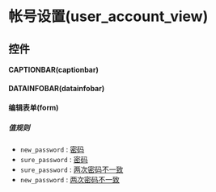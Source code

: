 # 帐号设置(user_account_view)  <!-- {docsify-ignore-all} -->



## 控件
#### CAPTIONBAR(captionbar)
#### DATAINFOBAR(datainfobar)
#### 编辑表单(form)

##### 值规则
* `new_password` : [密码](index/sys_value_rule_index#UsrValueRule0407250158)
* `sure_password` : [密码](index/sys_value_rule_index#UsrValueRule0407250158)
* `sure_password` : [两次密码不一致](index/value_rule_index)
* `new_password` : [两次密码不一致](index/value_rule_index)


<script>
 const { createApp } = Vue
  createApp({
    data() {
      return {

      }
    }
  }).use(ElementPlus).mount('#app')
</script>